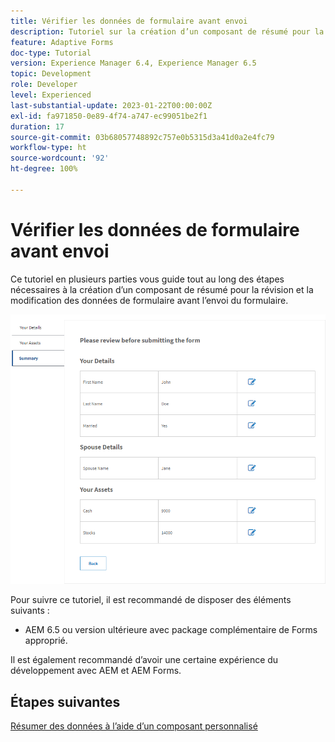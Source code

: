 ```yaml
---
title: Vérifier les données de formulaire avant envoi
description: Tutoriel sur la création d’un composant de résumé pour la révision des données de formulaire avant envoi.
feature: Adaptive Forms
doc-type: Tutorial
version: Experience Manager 6.4, Experience Manager 6.5
topic: Development
role: Developer
level: Experienced
last-substantial-update: 2023-01-22T00:00:00Z
exl-id: fa971850-0e89-4f74-a747-ec99051be2f1
duration: 17
source-git-commit: 03b68057748892c757e0b5315d3a41d0a2e4fc79
workflow-type: ht
source-wordcount: '92'
ht-degree: 100%

---
```


# Vérifier les données de formulaire avant envoi

Ce tutoriel en plusieurs parties vous guide tout au long des étapes nécessaires à la création d’un composant de résumé pour la révision et la modification des données de formulaire avant l’envoi du formulaire.

![review-form-data](assets/review-form-data.png)

Pour suivre ce tutoriel, il est recommandé de disposer des éléments suivants :

* AEM 6.5 ou version ultérieure avec package complémentaire de Forms approprié.

Il est également recommandé d’avoir une certaine expérience du développement avec AEM et AEM Forms.

## Étapes suivantes

[Résumer des données à l’aide d’un composant personnalisé](./create-component.md)